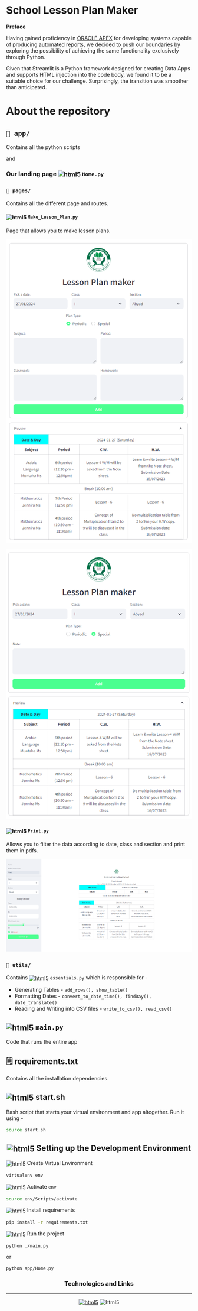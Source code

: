 # School Lesson Plan Maker

**Preface**

Having gained proficiency in [ORACLE APEX](https://apex.oracle.com/en/platform/apex-oracle-cloud/) for developing systems capable of producing automated reports, we decided to push our boundaries by exploring the possibility of achieving the same functionality exclusively through Python.

Given that Streamlit is a Python framework designed for creating Data Apps and supports HTML injection into the code body, we found it to be a suitable choice for our challenge. Surprisingly, the transition was smoother than anticipated.

# About the repository

## `📁 app/`
Contains all the python scripts

and
### Our landing page  <img src="https://upload.wikimedia.org/wikipedia/commons/0/0a/Python.svg" alt="html5" width="20" height="20" style="vertical-align: middle"/> `Home.py`

### `📁 pages/`
Contains all the different page and routes.
#### <img src="https://upload.wikimedia.org/wikipedia/commons/0/0a/Python.svg" alt="html5" width="20" height="20" style="vertical-align: middle"/> `Make_Lesson_Plan.py`
Page that allows you to make lesson plans.

![Alt text|200](app/assets/image.png)

![Alt text|200](app/assets/image-1.png)

#### <img src="https://upload.wikimedia.org/wikipedia/commons/0/0a/Python.svg" alt="html5" width="20" height="20" style="vertical-align: middle"/> `Print.py`
Allows you to filter the data according to date, class and section and print them in pdfs.

![Alt text](app/assets/image-2.png)

### `📁 utils/`
Contains <img src="https://upload.wikimedia.org/wikipedia/commons/0/0a/Python.svg" alt="html5" width="20" height="20" style="vertical-align: middle"/>  `essentials.py` which is responsible for -

* Generating Tables - `add_rows(), show_table()`
* Formatting Dates - `convert_to_date_time(), findDay(), date_translate()`
* Reading and Writing into CSV files - `write_to_csv(), read_csv()`

## <img src="https://upload.wikimedia.org/wikipedia/commons/0/0a/Python.svg" alt="html5" width="20" height="20" style="vertical-align: middle"/>  `main.py`

Code that runs the entire app

## 🗒️ requirements.txt
Contains all the installation dependencies.

## <img src="https://github.com/iamzehan/FastAPI-Beanie-MongoDB/assets/43857150/1965d7c4-ae5d-46b9-8c5e-fae7466ec91e" alt="html5" width="30" height="32" style="vertical-align: middle;"/> start.sh
Bash script that starts your virtual environment and app altogether. Run it using -
```bash
source start.sh
```

<h2 align = "center"> <img src="https://github.com/iamzehan/FastAPI-Beanie-MongoDB/assets/43857150/1965d7c4-ae5d-46b9-8c5e-fae7466ec91e" alt="html5" width="30" height="30" style="vertical-align: middle;"/> Setting up the Development Environment </h2>

<img src="https://github.com/iamzehan/FastAPI-Beanie-MongoDB/assets/43857150/1965d7c4-ae5d-46b9-8c5e-fae7466ec91e" alt="html5" width="20" height="20" style="vertical-align: middle;"/> Create Virtual Environment

```bash
virtualenv env
```
<img src="https://github.com/iamzehan/FastAPI-Beanie-MongoDB/assets/43857150/1965d7c4-ae5d-46b9-8c5e-fae7466ec91e" alt="html5" width="20" height="20" style="vertical-align: middle;"/> Activate `env`

```bash
source env/Scripts/activate
```

<img src="https://github.com/iamzehan/FastAPI-Beanie-MongoDB/assets/43857150/1965d7c4-ae5d-46b9-8c5e-fae7466ec91e" alt="html5" width="20" height="20" style="vertical-align: middle;"/> Install requirements 

```bash
pip install -r requirements.txt
```

<img src="https://github.com/iamzehan/FastAPI-Beanie-MongoDB/assets/43857150/1965d7c4-ae5d-46b9-8c5e-fae7466ec91e" alt="html5" width="20" height="20" style="vertical-align: middle;"/> Run the project

```bash
python ./main.py
```
or 

```bash
python app/Home.py
```
<h3 align="center">Technologies and Links</h3>


___

<p align="center"> 
<a href="https://streamlit.io/" title="FastAPI" target="_blank"><img src="https://styles.redditmedia.com/t5_7ispo3/styles/communityIcon_kxy2jy8mz8aa1.png" alt="html5" width="40" height="40"/></a> 
<img src="https://upload.wikimedia.org/wikipedia/commons/0/0a/Python.svg" alt="html5" width="40" height="40"/>
</p>